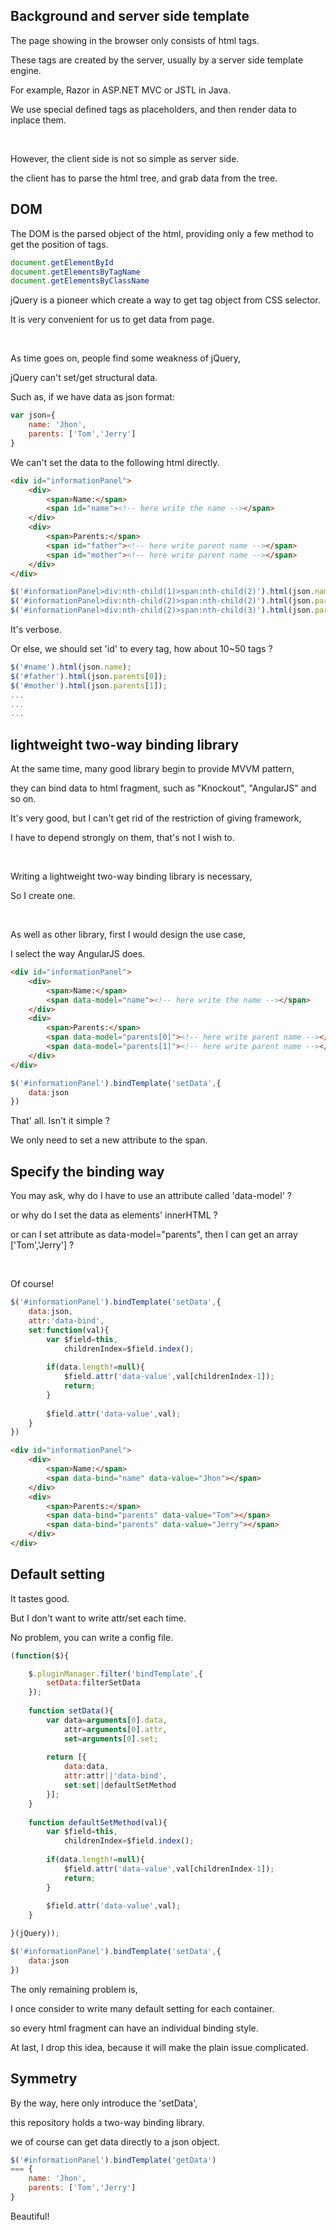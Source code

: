 ## **Background and server side template**

The page showing in the browser only consists of html tags.

These tags are created by the server, usually by a server side template engine.

For example, Razor in ASP.NET MVC or JSTL in Java.

We use special defined tags as placeholders, and then render data to inplace them.

<br/>

However, the client side is not so simple as server side.

the client has to parse the html tree, and grab data from the tree.

## **DOM**

The DOM is the parsed object of the html, providing only a few method to get the position of tags.

```javascript
document.getElementById
document.getElementsByTagName
document.getElementsByClassName
```

jQuery is a pioneer which create a way to get tag object from CSS selector.

It is very convenient for us to get data from page.

<br/>

As time goes on, people find some weakness of jQuery,

jQuery can't set/get structural data.

Such as, if we have data as json format:

```javascript
var json={
	name: 'Jhon',
	parents: ['Tom','Jerry']
}
```

We can't set the data to the following html directly.

```html
<div id="informationPanel">
	<div>
		<span>Name:</span>
		<span id="name"><!-- here write the name --></span>
	</div>
	<div>
		<span>Parents:</span>
		<span id="father"><!-- here write parent name --></span>
		<span id="mother"><!-- here write parent name --></span>
	</div>
</div>
```

```javascript
$('#informationPanel>div:nth-child(1)>span:nth-child(2)').html(json.name);
$('#informationPanel>div:nth-child(2)>span:nth-child(2)').html(json.parents[0]);
$('#informationPanel>div:nth-child(2)>span:nth-child(3)').html(json.parents[1]);
```

It's verbose.

Or else, we should set 'id' to every tag, how about 10~50 tags ?

```javascript
$('#name').html(json.name);
$('#father').html(json.parents[0]);
$('#mother').html(json.parents[1]);
...
...
...
```

## **lightweight two-way binding library**

At the same time, many good library begin to provide MVVM pattern,

they can bind data to html fragment, such as "Knockout", "AngularJS" and so on.

It's very good, but I can't get rid of the restriction of giving framework,

I have to depend strongly on them, that's not I wish to.

<br/>

Writing a lightweight two-way binding library is necessary,

So I create one.

<br/>

As well as other library, first I would design the use case,

I select the way AngularJS does.

```html
<div id="informationPanel">
	<div>
		<span>Name:</span>
		<span data-model="name"><!-- here write the name --></span>
	</div>
	<div>
		<span>Parents:</span>
		<span data-model="parents[0]"><!-- here write parent name --></span>
		<span data-model="parents[1]"><!-- here write parent name --></span>
	</div>
</div>
```

```javascript
$('#informationPanel').bindTemplate('setData',{
	data:json
})
```

That' all. Isn't it simple ? 

We only need to set a new attribute to the span.

## **Specify the binding way**

You may ask, why do I have to use an attribute called 'data-model' ?

or why do I set the data as elements' innerHTML ?

or can I set attribute as data-model="parents", then I can get an array ['Tom','Jerry'] ?

<br/>

Of course!

```javascript
$('#informationPanel').bindTemplate('setData',{
	data:json,
	attr:'data-bind',
	set:function(val){
		var $field=this,
			childrenIndex=$field.index();
		
		if(data.length!=null){
			$field.attr('data-value',val[childrenIndex-1]);
			return;
		}
		
		$field.attr('data-value',val);
	}
})
```

```html
<div id="informationPanel">
	<div>
		<span>Name:</span>
		<span data-bind="name" data-value="Jhon"></span>
	</div>
	<div>
		<span>Parents:</span>
		<span data-bind="parents" data-value="Tom"></span>
		<span data-bind="parents" data-value="Jerry"></span>
	</div>
</div>
```

## **Default setting**

It tastes good.

But I don't want to write attr/set each time.

No problem, you can write a config file.

```javascript
(function($){

	$.pluginManager.filter('bindTemplate',{
		setData:filterSetData
	});
	
	function setData(){
		var data=arguments[0].data,
			attr=arguments[0].attr,
			set=arguments[0].set;
			
		return [{
			data:data,
			attr:attr||'data-bind',
			set:set||defaultSetMethod
		}];
	}
	
	function defaultSetMethod(val){
		var $field=this,
			childrenIndex=$field.index();
		
		if(data.length!=null){
			$field.attr('data-value',val[childrenIndex-1]);
			return;
		}
		
		$field.attr('data-value',val);
	}

}(jQuery));
```

```javascript
$('#informationPanel').bindTemplate('setData',{
	data:json
})
```

The only remaining problem is, 

I once consider to write many default setting for each container.

so every html fragment can have an individual binding style.

At last, I drop this idea, because it will make the plain issue complicated.

## **Symmetry**

By the way, here only introduce the 'setData',

this repository holds a two-way binding library.

we of course can get data directly to a json object.

```javascript
$('#informationPanel').bindTemplate('getData')
=== {
	name: 'Jhon',
	parents: ['Tom','Jerry']
}
```

Beautiful!





 

